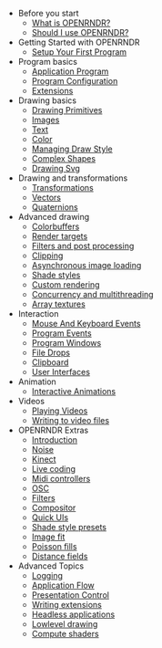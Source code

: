 - Before you start
  - [What is OPENRNDR?](01_Before_you_start/C00WhatIsOPENRNDR.md)
  - [Should I use OPENRNDR?](01_Before_you_start/C02ShouldIUseOPENRNDR.md)
- Getting Started with OPENRNDR
  - [Setup Your First Program](02_Getting_Started_with_OPENRNDR/C00_SetupYourFirstProgram.md)
- Program basics
  - [Application Program](03_Program_basics/C00_ApplicationProgram.md)
  - [Program Configuration](03_Program_basics/C01_ProgramConfiguration.md)
  - [Extensions](03_Program_basics/C02_Extensions.md)
- Drawing basics
  - [Drawing Primitives](04_Drawing_basics/C00_DrawingPrimitives.md)
  - [Images](04_Drawing_basics/C01_Images.md)
  - [Text](04_Drawing_basics/C02_Text.md)
  - [Color](04_Drawing_basics/C03_Color.md)
  - [Managing Draw Style](04_Drawing_basics/C04_ManagingDrawStyle.md)
  - [Complex Shapes](04_Drawing_basics/C05_ComplexShapes.md)
  - [Drawing Svg](04_Drawing_basics/C06_DrawingSvg.md)
- Drawing and transformations
  - [Transformations](05_Drawing_and_transformations/C00_Transformations.md)
  - [Vectors](05_Drawing_and_transformations/C01_Vectors.md)
  - [Quaternions](05_Drawing_and_transformations/C02_Quaternions.md)
- Advanced drawing
  - [Colorbuffers](06_Advanced_drawing/C0_Colorbuffers.md)
  - [Render targets](06_Advanced_drawing/C00_Render_targets.md)
  - [Filters and post processing](06_Advanced_drawing/C01_Filters_and_post_processing.md)
  - [Clipping](06_Advanced_drawing/C02_Clipping.md)
  - [Asynchronous image loading](06_Advanced_drawing/C03_Asynchronous_image_loading.md)
  - [Shade styles](06_Advanced_drawing/C04_Shade_styles.md)
  - [Custom rendering](06_Advanced_drawing/C05_Custom_rendering.md)
  - [Concurrency and multithreading](06_Advanced_drawing/C06_Concurrency_and_multithreading.md)
  - [Array textures](06_Advanced_drawing/C07_Array_textures.md)
- Interaction
  - [Mouse And Keyboard Events](07_Interaction/C00MouseAndKeyboardEvents.md)
  - [Program Events](07_Interaction/C01ProgramEvents.md)
  - [Program Windows](07_Interaction/C01ProgramWindows.md)
  - [File Drops](07_Interaction/C02FileDrops.md)
  - [Clipboard](07_Interaction/C03Clipboard.md)
  - [User Interfaces](07_Interaction/C04UserInterfaces.md)
- Animation
  - [Interactive Animations](08_Animation/C00_InteractiveAnimations.md)
- Videos
  - [Playing Videos](09_Videos/C00_Playing_Videos.md)
  - [Writing to video files](09_Videos/C01_Writing_to_video_files.md)
- OPENRNDR Extras
  - [Introduction](10_OPENRNDR_Extras/C00_Introduction.md)
  - [Noise](10_OPENRNDR_Extras/C01_Noise.md)
  - [Kinect](10_OPENRNDR_Extras/C02_Kinect.md)
  - [Live coding](10_OPENRNDR_Extras/C03_Live_coding.md)
  - [Midi controllers](10_OPENRNDR_Extras/C04_Midi_controllers.md)
  - [OSC](10_OPENRNDR_Extras/C05_OSC.md)
  - [Filters](10_OPENRNDR_Extras/C06_Filters.md)
  - [Compositor](10_OPENRNDR_Extras/C07_Compositor.md)
  - [Quick UIs](10_OPENRNDR_Extras/C08_Quick_UIs.md)
  - [Shade style presets](10_OPENRNDR_Extras/C09_Shade_style_presets.md)
  - [Image fit](10_OPENRNDR_Extras/C10_Image_fit.md)
  - [Poisson fills](10_OPENRNDR_Extras/C11_Poisson_fills.md)
  - [Distance fields](10_OPENRNDR_Extras/C12_Distance_fields.md)
- Advanced Topics
  - [Logging](11_Advanced_Topics/C00_Logging.md)
  - [Application Flow](11_Advanced_Topics/C01_Application_Flow.md)
  - [Presentation Control](11_Advanced_Topics/C02_Presentation_Control.md)
  - [Writing extensions](11_Advanced_Topics/C03_Writing_extensions.md)
  - [Headless applications](11_Advanced_Topics/C04_Headless_applications.md)
  - [Lowlevel drawing](11_Advanced_Topics/C05_Lowlevel_drawing.md)
  - [Compute shaders](11_Advanced_Topics/C06_Compute_shaders.md)